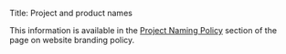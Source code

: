 Title: Project and product names

This information is available in the <a href="https://apache.org/foundation/marks/pmcs.html#naming" target="_blank">Project Naming Policy</a> section of the page on website branding policy.
